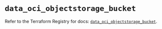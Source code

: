 # `data_oci_objectstorage_bucket`

Refer to the Terraform Registry for docs: [`data_oci_objectstorage_bucket`](https://registry.terraform.io/providers/oracle/oci/6.18.0/docs/data-sources/objectstorage_bucket).
